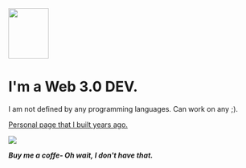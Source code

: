   <img src = "https://octodex.github.com/images/spidertocat.png" width ="80px" height="100px"> 


<h1>I'm a Web 3.0 DEV.</h1>
 
I am not defined by any programming languages. Can work on any ;).
 
<a href="https://www.roshanparajuli.com.np" target="_blank">Personal page that I built years ago.</a>


<!-- [![Discord](https://img.shields.io/discord/657590804914634772?color=brightgreen&label=Join%20my%20Discord&logo=discord&logoColor=white&style=for-the-badge)](https://discord.gg/EWdKEZSZcp) -->
<!-- <a href="https://t.me/rsnpj/"><img src="https://img.shields.io/badge/Telegram-blue.svg?style=for-the-badge&logo=Telegram"></a>

<a href="https://www.youtube.com/channel/UCVJyOzRYgyZWz-27mJaUCCA?sub_confirmation=1"><img src="https://img.shields.io/badge/Youtube-red.svg?style=for-the-badge&logo=youtube" alt="YOUTUBE"></a>
 -->
<a href="https://www.linkedin.com/in/rsnpj/"><img src="https://img.shields.io/badge/LinkedIn-blue.svg?style=for-the-badge&logo=LinkedIn"></a> 

<!-- <img alt="Roshan Parajuli's Activity Graph" src="https://activity-graph.herokuapp.com/graph?username=rsnpj&bg_color=ffffff&color=000000&line=FFD700&point=000000&hide_border=true" />


<img src="https://visitor-badge.glitch.me/badge?page_id=rsnpj" height="20"> -->
 
<em><b>Buy me a coffe- Oh wait, I don't have that.</b></em>
